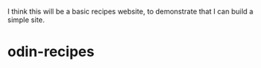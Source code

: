 I think this will be a basic recipes website, to demonstrate that I can build a simple site.

# odin-recipes
